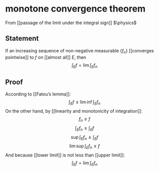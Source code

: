 # monotone convergence theorem
From [[passage of the limit under the integral sign]]
$\physics$
## Statement
If an increasing sequence of non-negative measurable $\{ f_{n} \}$ [[converges pointwise]] to $f$ on [[almost all]] $E$, then
$$\int_{E} f = \lim \int_{E} f_{n}$$

## Proof
According to [[Fatou’s lemma]]:
$$\int_{E} f \leq \lim \inf \int_{E} f_{n}$$
On the other hand, by [[linearity and monotonicity of integration]]:
$$ f_{n} \leq f $$
$$\int_{E} f_{n} \leq \int_{E} f$$
$$\sup \int_{E} f_{n} \leq \int_{E} f$$
$$\lim \sup \int_{E} f_{n} \leq f$$
And because [[lower limit]] is not less than [[upper limit]]:
$$\int_{E} f = \lim \int_{E} f_{n}$$